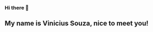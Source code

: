 ### Hi there 👋
## My name is Vinicius Souza, nice to meet you!

<!--
**devd3p/devd3p** is a ✨ _special_ ✨ repository because its `README.md` (this file) appears on your GitHub profile.

Here are some ideas to get you started:

- 🔭 I’m currently working on Python, POO, SQL Workbench
- 🌱 I’m currently learning HTML/CSS, JavaScript
- 📫 How to reach me: www.instagram.com/_vini.s18

-->
